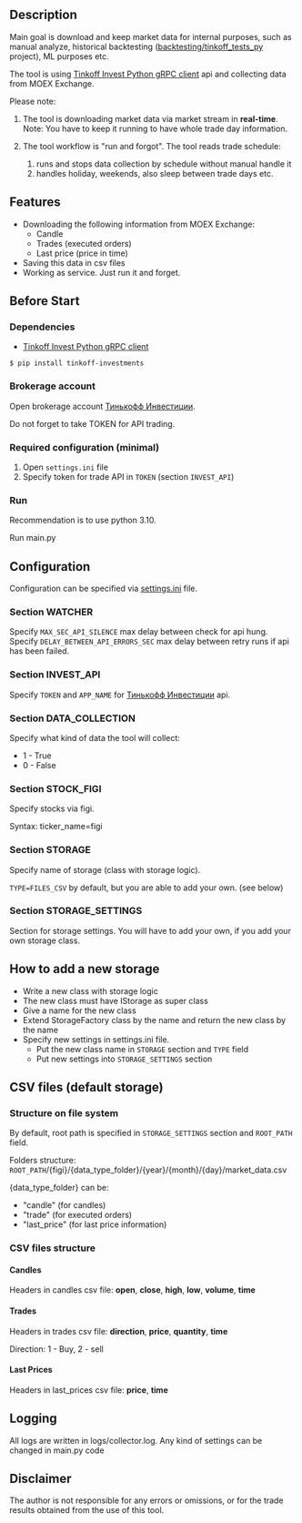 ## Description
Main goal is download and keep market data for internal purposes, such as manual analyze, 
historical backtesting ([backtesting/tinkoff_tests_py](https://github.com/EIDiamond/invest-tools/tree/main/backtesting/tinkoff_tests_py) project),
ML purposes etc.

The tool is using [Tinkoff Invest Python gRPC client](https://github.com/Tinkoff/invest-python) api and collecting data from MOEX Exchange.

Please note:
1. The tool is downloading market data via market stream in **real-time**. 
Note: You have to keep it running to have whole trade day information.  

2. The tool workflow is "run and forgot". The tool reads trade schedule:
   1. runs and stops data collection by schedule without manual handle it
   2. handles holiday, weekends, also sleep between trade days etc.

## Features
- Downloading the following information from MOEX Exchange:
  - Candle
  - Trades (executed orders)
  - Last price (price in time) 
- Saving this data in csv files
- Working as service. Just run it and forget. 

## Before Start
### Dependencies

- [Tinkoff Invest Python gRPC client](https://github.com/Tinkoff/invest-python)
<!-- termynal -->
```
$ pip install tinkoff-investments
```

### Brokerage account
Open brokerage account [Тинькофф Инвестиции](https://www.tinkoff.ru/invest/).

Do not forget to take TOKEN for API trading.

### Required configuration (minimal)
1. Open `settings.ini` file
2. Specify token for trade API in `TOKEN` (section `INVEST_API`)

### Run
Recommendation is to use python 3.10. 

Run main.py

## Configuration
Configuration can be specified via [settings.ini](settings.ini) file.
### Section WATCHER
Specify `MAX_SEC_API_SILENCE` max delay between check for api hung.  
Specify `DELAY_BETWEEN_API_ERRORS_SEC` max delay between retry runs if api has been failed.  
### Section INVEST_API
Specify `TOKEN` and `APP_NAME` for [Тинькофф Инвестиции](https://www.tinkoff.ru/invest/) api.
### Section DATA_COLLECTION
Specify what kind of data the tool will collect:
- 1 - True
- 0 - False

### Section STOCK_FIGI
Specify stocks via figi.

Syntax:
ticker_name=figi

### Section STORAGE
Specify name of storage (class with storage logic).

`TYPE=FILES_CSV` by default, but you are able to add your own. (see below)

### Section STORAGE_SETTINGS
Section for storage settings. 
You will have to add your own, if you add your own storage class.

## How to add a new storage 
- Write a new class with storage logic
- The new class must have IStorage as super class 
- Give a name for the new class
- Extend StorageFactory class by the name and return the new class by the name
- Specify new settings in settings.ini file. 
  - Put the new class name in `STORAGE` section and `TYPE` field
  - Put new settings into `STORAGE_SETTINGS` section

## CSV files (default storage)
### Structure on file system
By default, root path is specified in `STORAGE_SETTINGS` section and `ROOT_PATH` field. 

Folders structure: `ROOT_PATH`/{figi}/{data_type_folder}/{year}/{month}/{day}/market_data.csv

{data_type_folder} can be:
- "candle" (for candles)
- "trade" (for executed orders)
- "last_price" (for last price information)

### CSV files structure
#### Candles
Headers in candles csv file: **open**, **close**, **high**, **low**, **volume**, **time**

#### Trades
Headers in trades csv file: **direction**, **price**, **quantity**, **time**

Direction: 1 - Buy, 2 - sell

#### Last Prices
Headers in last_prices csv file: **price**, **time**

## Logging
All logs are written in logs/collector.log.
Any kind of settings can be changed in main.py code

## Disclaimer
The author is not responsible for any errors or omissions, or for the trade results obtained from the use of this tool. 

